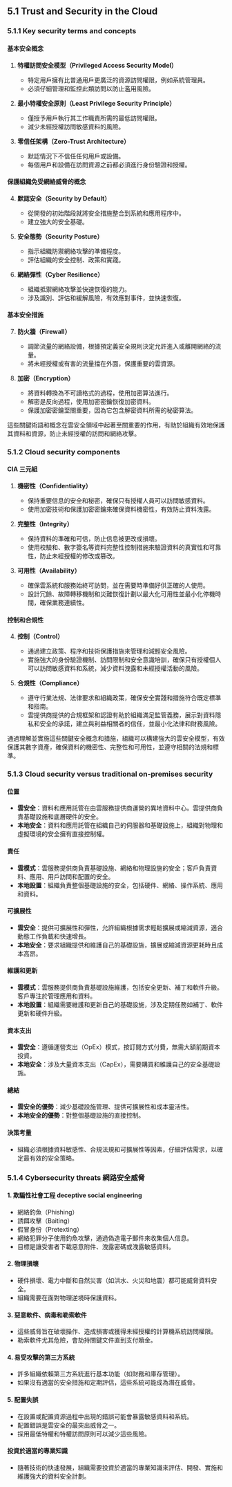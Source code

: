## 5.1 Trust and Security in the Cloud

### 5.1.1 Key security terms and concepts

#### 基本安全概念

1. **特權訪問安全模型（Privileged Access Security Model）**

    - 特定用戶擁有比普通用戶更廣泛的資源訪問權限，例如系統管理員。
    - 必須仔細管理和監控此類訪問以防止濫用風險。

2. **最小特權安全原則（Least Privilege Security Principle）**

    - 僅授予用戶執行其工作職責所需的最低訪問權限。
    - 減少未經授權訪問敏感資料的風險。

3. **零信任架構（Zero-Trust Architecture）**
    - 默認情況下不信任任何用戶或設備。
    - 每個用戶和設備在訪問資源之前都必須進行身份驗證和授權。

#### 保護組織免受網絡威脅的概念

4. **默認安全（Security by Default）**

    - 從開發的初始階段就將安全措施整合到系統和應用程序中。
    - 建立強大的安全基礎。

5. **安全態勢（Security Posture）**

    - 指示組織防禦網絡攻擊的準備程度。
    - 評估組織的安全控制、政策和實踐。

6. **網絡彈性（Cyber Resilience）**
    - 組織抵禦網絡攻擊並快速恢復的能力。
    - 涉及識別、評估和緩解風險，有效應對事件，並快速恢復。

#### 基本安全措施

7. **防火牆（Firewall）**

    - 調節流量的網絡設備，根據預定義安全規則決定允許進入或離開網絡的流量。
    - 將未經授權或有害的流量擋在外面，保護重要的雲資源。

8. **加密（Encryption）**
    - 將資料轉換為不可讀格式的過程，使用加密算法進行。
    - 解密是反向過程，使用加密密鑰恢復加密資料。
    - 保護加密密鑰至關重要，因為它包含解密資料所需的秘密算法。

這些關鍵術語和概念在雲安全領域中起著至關重要的作用，有助於組織有效地保護其資料和資源，防止未經授權的訪問和網絡攻擊。

### 5.1.2 Cloud security components

#### CIA 三元組

1. **機密性（Confidentiality）**

    - 保持重要信息的安全和秘密，確保只有授權人員可以訪問敏感資料。
    - 使用加密技術和保護加密密鑰來確保資料機密性，有效防止資料洩露。

2. **完整性（Integrity）**

    - 保持資料的準確和可信，防止信息被更改或損壞。
    - 使用校驗和、數字簽名等資料完整性控制措施來驗證資料的真實性和可靠性，防止未經授權的修改或篡改。

3. **可用性（Availability）**
    - 確保雲系統和服務始終可訪問，並在需要時準備好供正確的人使用。
    - 設計冗餘、故障轉移機制和災難恢復計劃以最大化可用性並最小化停機時間，確保業務連續性。

#### 控制和合規性

4. **控制（Control）**

    - 通過建立政策、程序和技術保護措施來管理和減輕安全風險。
    - 實施強大的身份驗證機制、訪問限制和安全意識培訓，確保只有授權個人可以訪問敏感資料和系統，減少資料洩露和未經授權活動的風險。

5. **合規性（Compliance）**
    - 遵守行業法規、法律要求和組織政策，確保安全實踐和措施符合既定標準和指南。
    - 雲提供商提供的合規框架和認證有助於組織滿足監管義務，展示對資料隱私和安全的承諾，建立與利益相關者的信任，並最小化法律和財務風險。

通過理解並實施這些關鍵安全概念和措施，組織可以構建強大的雲安全模型，有效保護其數字資產，確保資料的機密性、完整性和可用性，並遵守相關的法規和標準。

### 5.1.3 Cloud security versus traditional on-premises security

#### 位置

-   **雲安全**：資料和應用託管在由雲服務提供商運營的異地資料中心。雲提供商負責基礎設施和底層硬件的安全。
-   **本地安全**：資料和應用託管在組織自己的伺服器和基礎設施上，組織對物理和虛擬環境的安全擁有直接控制權。

#### 責任

-   **雲模式**：雲服務提供商負責基礎設施、網絡和物理設施的安全；客戶負責資料、應用、用戶訪問和配置的安全。
-   **本地設置**：組織負責整個基礎設施的安全，包括硬件、網絡、操作系統、應用和資料。

#### 可擴展性

-   **雲安全**：提供可擴展性和彈性，允許組織根據需求輕鬆擴展或縮減資源，適合動態工作負載和快速增長。
-   **本地安全**：要求組織提供和維護自己的基礎設施，擴展或縮減資源更耗時且成本高昂。

#### 維護和更新

-   **雲模式**：雲服務提供商負責基礎設施維護，包括安全更新、補丁和軟件升級。客戶專注於管理應用和資料。
-   **本地設置**：組織需要維護和更新自己的基礎設施，涉及定期任務如補丁、軟件更新和硬件升級。

#### 資本支出

-   **雲安全**：遵循運營支出（OpEx）模式，按訂閱方式付費，無需大額前期資本投資。
-   **本地安全**：涉及大量資本支出（CapEx），需要購買和維護自己的安全基礎設施。

#### 總結

-   **雲安全的優勢**：減少基礎設施管理、提供可擴展性和成本靈活性。
-   **本地安全的優勢**：對整個基礎設施的直接控制。

#### 決策考量

-   組織必須根據資料敏感性、合規法規和可擴展性等因素，仔細評估需求，以確定最有效的安全策略。

### 5.1.4 Cybersecurity threats 網路安全威脅

#### 1. 欺騙性社會工程 deceptive social engineering

-   網絡釣魚（Phishing）
-   誘餌攻擊（Baiting）
-   假冒身份（Pretexting）
-   網絡犯罪分子使用釣魚攻擊，通過偽造電子郵件來收集個人信息。
-   目標是讓受害者下載惡意附件、洩露密碼或洩露敏感資料。

#### 2. 物理損壞

-   硬件損壞、電力中斷和自然災害（如洪水、火災和地震）都可能威脅資料安全。
-   組織需要在面對物理逆境時保護資料。

#### 3. 惡意軟件、病毒和勒索軟件

-   這些威脅旨在破壞操作、造成損害或獲得未經授權的計算機系統訪問權限。
-   勒索軟件尤其危險，會劫持關鍵文件直到支付贖金。

#### 4. 易受攻擊的第三方系統

-   許多組織依賴第三方系統進行基本功能（如財務和庫存管理）。
-   如果沒有適當的安全措施和定期評估，這些系統可能成為潛在威脅。

#### 5. 配置失誤

-   在設置或配置資源過程中出現的錯誤可能會暴露敏感資料和系統。
-   配置錯誤是雲安全的最突出威脅之一。
-   採用最低特權和特權訪問原則可以減少這些風險。

#### 投資於適當的專業知識

-   隨著技術的快速發展，組織需要投資於適當的專業知識來評估、開發、實施和維護強大的資料安全計劃。
